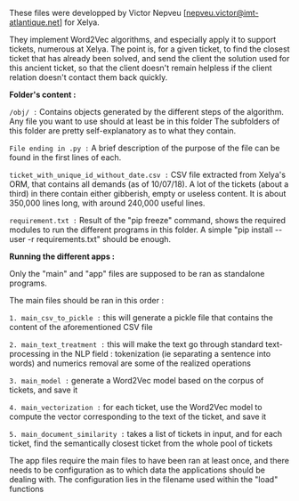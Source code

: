 These files were developped by Victor Nepveu [nepveu.victor@imt-atlantique.net] for Xelya.

They implement Word2Vec algorithms, and especially apply it to support tickets, numerous
at Xelya. The point is, for a given ticket, to find the closest ticket that has already been 
solved, and send the client the solution used for this ancient ticket, so that the client 
doesn't remain helpless if the client relation doesn't contact them back quickly.

**Folder's content :**

`/obj/ :`
Contains objects generated by the different steps of the algorithm.
Any file you want to use should at least be in this folder
The subfolders of this folder are pretty self-explanatory as to what
they contain.

`File ending in .py :`
A brief description of the purpose of the file can be found in the first lines of each.

`ticket_with_unique_id_without_date.csv :`
CSV file extracted from Xelya's ORM, that contains all demands  (as of 10/07/18).
A lot of the tickets (about a third) in there contain either gibberish, empty or useless content.
It is about 350,000 lines long, with around 240,000 useful lines.

`requirement.txt :` 
Result of the "pip freeze" command, shows the required modules to run the different programs
in this folder. A simple "pip install --user -r requirements.txt" should be enough.


**Running the different apps :**

Only the "main" and "app" files are supposed to be ran as standalone programs.

The main files should be ran in this order : 

`1. main_csv_to_pickle :` this will generate a pickle file that contains the content of
the aforementioned CSV file

`2. main_text_treatment :` this will make the text go through standard text-processing in the NLP
field : tokenization (ie separating a sentence into words) and numerics removal are some 
of the realized operations

`3. main_model :` generate a Word2Vec model based on the corpus of tickets, and save it

`4. main_vectorization :` for each ticket, use the Word2Vec model to compute the vector 
corresponding to the text of the ticket, and save it

`5. main_document_similarity :` takes a list of tickets in input, and for each ticket, find
the semantically closest ticket from the whole pool of tickets 

The app files require the main files to have been ran at least once, and there needs to be
configuration as to which data the applications should be dealing with. The configuration lies
in the filename used within the "load" functions

